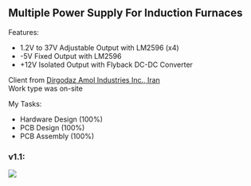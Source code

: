 ## Multiple Power Supply For Induction Furnaces

Features:
- 1.2V to 37V Adjustable Output with LM2596 (x4)
- -5V Fixed Output with LM2596
- +12V Isolated Output with Flyback DC-DC Converter

Client from [Dirgodaz Amol Industries Inc., Iran](https://dirgodazamol.com/en/)  
Work type was on-site

My Tasks:  
- Hardware Design (100%)
- PCB Design (100%)
- PCB Assembly (100%)

### v1.1:
![](https://s32.picofile.com/file/8478141042/v1_1.jpg)